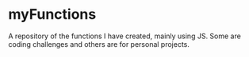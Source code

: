 # myFunctions
A repository of the functions I have created, mainly using JS. Some are coding challenges and others are for personal projects.

